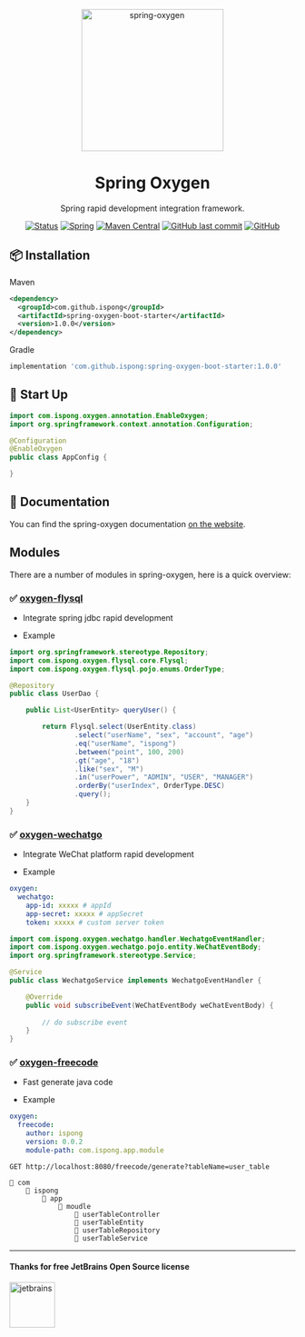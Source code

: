 <p align="center">
  <a href="https://github.com/ispong/spring-oxygen">
    <img alt="spring-oxygen" width="250" src="https://gitee.com/ispong/blog-images/raw/master/design/0ef04e6dc18553c88d8ae4815b4fc93.png">
  </a>
</p>

<h1 align="center">Spring Oxygen</h1>

<div align="center">

Spring rapid development integration framework.

[![Status][Status-image]][Status-url] [![Spring][Spring-image]][Spring-url] [![Maven Central][Maven-image]][Maven-url] [![GitHub last commit][commit-image]][commit-url] [![GitHub][license-image]][license-url]

[Status-image]: https://img.shields.io/badge/status-developing-ff69b4?style=flat-square
[Status-url]: https://github.com/ispong/spring-oxygen
[Spring-image]: https://img.shields.io/badge/spring-2.2.x-blue?style=flat-square
[Spring-url]: https://spring.io/
[Maven-image]: https://img.shields.io/maven-central/v/com.github.ispong/spring-oxygen-flysql?style=flat-square
[Maven-url]: https://search.maven.org/search?q=g:com.github.ispong
[commit-image]: https://img.shields.io/github/last-commit/ispong/spring-oxygen?style=flat-square
[commit-url]: https://github.com/ispong/spring-oxygen
[license-image]: https://img.shields.io/github/license/ispong/spring-oxygen?style=flat-square
[license-url]: https://github.com/ispong/spring-oxygen/blob/master/LICENSE

</div>

## 📦 Installation

Maven

```xml
<dependency>
  <groupId>com.github.ispong</groupId>
  <artifactId>spring-oxygen-boot-starter</artifactId>
  <version>1.0.0</version>
</dependency>
```

Gradle

```groovy
implementation 'com.github.ispong:spring-oxygen-boot-starter:1.0.0'
```

## 🔨 Start Up

```java
import com.ispong.oxygen.annotation.EnableOxygen;
import org.springframework.context.annotation.Configuration;

@Configuration
@EnableOxygen
public class AppConfig {

}
```

## 📄 Documentation

You can find the spring-oxygen documentation [on the website](https://ispong.gitee.io).  

## Modules

There are a number of modules in spring-oxygen, here is a quick overview:

### ✅ [oxygen-flysql](https://github.com/ispong/spring-oxygen/blob/master/spring-oxygen-flysql/src/main/java/com/ispong/oxygen/flysql/README.md)

- Integrate spring jdbc rapid development

- Example

```java
import org.springframework.stereotype.Repository;
import com.ispong.oxygen.flysql.core.Flysql;
import com.ispong.oxygen.flysql.pojo.enums.OrderType;

@Repository
public class UserDao {

    public List<UserEntity> queryUser() {

        return Flysql.select(UserEntity.class)
                .select("userName", "sex", "account", "age")
                .eq("userName", "ispong")
                .between("point", 100, 200)
                .gt("age", "18")
                .like("sex", "M")
                .in("userPower", "ADMIN", "USER", "MANAGER")
                .orderBy("userIndex", OrderType.DESC)
                .query();
    }
}
```

### ✅ [oxygen-wechatgo](https://github.com/ispong/spring-oxygen/blob/master/spring-oxygen-wechatgo/src/main/java/com/ispong/oxygen/wechatgo/README.md)

- Integrate WeChat platform rapid development

- Example

```yaml
oxygen:
  wechatgo:
    app-id: xxxxx # appId
    app-secret: xxxxx # appSecret
    token: xxxxx # custom server token
```

```java
import com.ispong.oxygen.wechatgo.handler.WechatgoEventHandler;
import com.ispong.oxygen.wechatgo.pojo.entity.WeChatEventBody;
import org.springframework.stereotype.Service;

@Service
public class WechatgoService implements WechatgoEventHandler {

    @Override
    public void subscribeEvent(WeChatEventBody weChatEventBody) {
        
        // do subscribe event
    }
}
```

### ✅ [oxygen-freecode](https://github.com/ispong/spring-oxygen/blob/master/spring-oxygen-freecode/src/main/java/com/ispong/oxygen/freecode/READEME.md)

- Fast generate java code

- Example

```yaml
oxygen:
  freecode:
    author: ispong
    version: 0.0.2
    module-path: com.ispong.app.module
```

```http request 
GET http://localhost:8080/freecode/generate?tableName=user_table
```

```text
📂 com
    📂 ispong
        📂 app
            📂 moudle
                📄 userTableController
                📄 userTableEntity
                📄 userTableRepository
                📄 userTableService
```

***

#### Thanks for free JetBrains Open Source license

<a href="https://www.jetbrains.com/?from=spring-oxygen" target="_blank"><img src="https://gitee.com/ispong/blog-images/raw/master/idea/jetbrains-3.png" height="80" alt="jetbrains"/></a>
